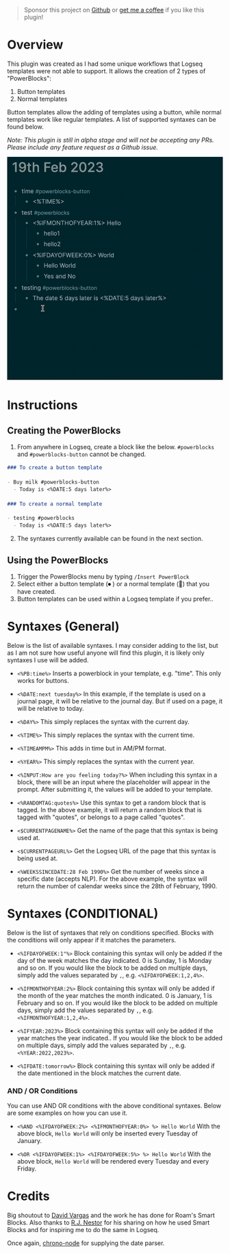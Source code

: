 > Sponsor this project on [Github](https://github.com/sponsors/hkgnp) or [get me a coffee](https://www.buymeacoffee.com/hkgnp.dev) if you like this plugin!

# Overview

This plugin was created as I had some unique workflows that Logseq templates were not able to support. It allows the creation of 2 types of "PowerBlocks":

1. Button templates
2. Normal templates

Button templates allow the adding of templates using a button, while normal templates work like regular templates. A list of supported syntaxes can be found below.

_Note: This plugin is still in alpha stage and will not be accepting any PRs. Please include any feature request as a Github issue._

![](screenshots/demo.gif)

# Instructions

## Creating the PowerBlocks

1. From anywhere in Logseq, create a block like the below. `#powerblocks` and `#powerblocks-button` cannot be changed.

```markdown
### To create a button template

- Buy milk #powerblocks-button
  - Today is <%DATE:5 days later%>

### To create a normal template

- testing #powerblocks
  - Today is <%DATE:5 days later%>
```

2. The syntaxes currently available can be found in the next section.

## Using the PowerBlocks

1. Trigger the PowerBlocks menu by typing `/Insert PowerBlock`
2. Select either a button template (⏺ ) or a normal template (📃) that you have created.
3. Button templates can be used within a Logseq template if you prefer..

# Syntaxes (General)

Below is the list of available syntaxes. I may consider adding to the list, but as I am not sure how useful anyone will find this plugin, it is likely only syntaxes I use will be added.

- `<%PB:time%>`
  Inserts a powerblock in your template, e.g. "time". This only works for buttons.

- `<%DATE:next tuesday%>`
  In this example, if the template is used on a journal page, it will be relative to the journal day. But if used on a page, it will be relative to today.

- `<%DAY%>`
  This simply replaces the syntax with the current day.

- `<%TIME%>`
  This simply replaces the syntax with the current time.

- `<%TIMEAMPM%>`
  This adds in time but in AM/PM format.

- `<%YEAR%>`
  This simply replaces the syntax with the current year.

- `<%INPUT:How are you feeling today?%>`
  When including this syntax in a block, there will be an input where the placeholder will appear in the prompt. After submitting it, the values will be added to your template.

- `<%RANDOMTAG:quotes%>`
  Use this syntax to get a random block that is tagged. In the above example, it will return a random block that is tagged with "quotes", or belongs to a page called "quotes".

- `<$CURRENTPAGENAME%>`
  Get the name of the page that this syntax is being used at.

- `<$CURRENTPAGEURL%>`
  Get the Logseq URL of the page that this syntax is being used at.

- `<%WEEKSSINCEDATE:28 Feb 1990%>`
  Get the number of weeks since a specific date (accepts NLP). For the above example, the syntax will return the number of calendar weeks since the 28th of February, 1990.

# Syntaxes (CONDITIONAL)

Below is the list of syntaxes that rely on conditions specified. Blocks with the conditions will only appear if it matches the parameters.

- `<%IFDAYOFWEEK:1"%>`
  Block containing this syntax will only be added if the day of the week matches the day indicated. 0 is Sunday, 1 is Monday and so on. If you would like the block to be added on multiple days, simply add the values separated by `,`, e.g. `<%IFDAYOFWEEK:1,2,4%>`.

- `<%IFMONTHOFYEAR:2%>`
  Block containing this syntax will only be added if the month of the year matches the month indicated. 0 is January, 1 is February and so on. If you would like the block to be added on multiple days, simply add the values separated by `,`, e.g. `<%IFMONTHOFYEAR:1,2,4%>`.

- `<%IFYEAR:2023%>`
  Block containing this syntax will only be added if the year matches the year indicated.. If you would like the block to be added on multiple days, simply add the values separated by `,`, e.g. `<%YEAR:2022,2023%>`.

- `<%IFDATE:tomorrow%>`
  Block containing this syntax will only be added if the date mentioned in the block matches the current date.

### AND / OR Conditions

You can use AND OR conditions with the above conditional syntaxes. Below are some examples on how you can use it.

- `<%AND <%IFDAYOFWEEK:2%> <%IFMONTHOFYEAR:0%> %> Hello World`
  With the above block, `Hello World` will only be inserted every Tuesday of January.

- `<%OR <%IFDAYOFWEEK:1%> <%IFDAYOFWEEK:5%> %> Hello World`
  With the above block, `Hello World` will be rendered every Tuesday and every Friday.

# Credits

Big shoutout to [David Vargas](https://twitter.com/dvargas92495?ref_src=twsrc%5Egoogle%7Ctwcamp%5Eserp%7Ctwgr%5Eauthor) and the work he has done for Roam's Smart Blocks. Also thanks to [R.J. Nestor](https://twitter.com/rjnestor) for his sharing on how he used Smart Blocks and for inspiring me to do the same in Logseq.

Once again, [chrono-node](https://github.com/wanasit/chrono) for supplying the date parser.
